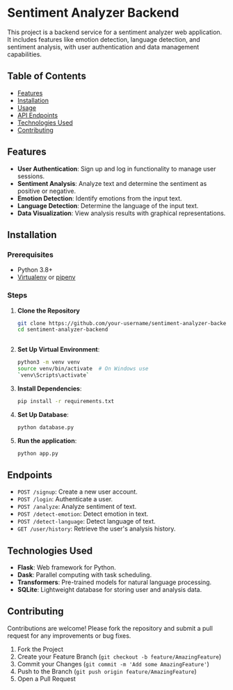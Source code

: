# Sentiment Analyzer Backend

This project is a backend service for a sentiment analyzer web application. It includes features like emotion detection, language detection, and sentiment analysis, with user authentication and data management capabilities.

## Table of Contents

- [Features](#features)
- [Installation](#installation)
- [Usage](#usage)
- [API Endpoints](#endpoints)
- [Technologies Used](#technologies-used)
- [Contributing](#contributing)

## Features

- **User Authentication**: Sign up and log in functionality to manage user sessions.
- **Sentiment Analysis**: Analyze text and determine the sentiment as positive or negative.
- **Emotion Detection**: Identify emotions from the input text.
- **Language Detection**: Determine the language of the input text.
- **Data Visualization**: View analysis results with graphical representations.

## Installation

### Prerequisites

- Python 3.8+
- [Virtualenv](https://virtualenv.pypa.io/en/latest/) or [pipenv](https://pipenv.pypa.io/en/latest/)

### Steps

1. **Clone the Repository**

   ```bash
   git clone https://github.com/your-username/sentiment-analyzer-backend.git
   cd sentiment-analyzer-backend
      
2. **Set Up Virtual Environment**:
     ```bash
     python3 -m venv venv
     source venv/bin/activate  # On Windows use          
     `venv\Scripts\activate`

3. **Install Dependencies**:
     ```bash
     pip install -r requirements.txt

4. **Set Up Database**:
     ```bash
     python database.py
     
5. **Run the application**:
     ```bash
    python app.py

## Endpoints

- `POST /signup`: Create a new user account.
- `POST /login`: Authenticate a user.
- `POST /analyze`: Analyze sentiment of text.
- `POST /detect-emotion`: Detect emotion in text.
- `POST /detect-language`: Detect language of text.
- `GET /user/history`: Retrieve the user's analysis history.
  
## Technologies Used
- **Flask**: Web framework for Python.
- **Dask**: Parallel computing with task scheduling.
- **Transformers**: Pre-trained models for natural language processing.
- **SQLite**: Lightweight database for storing user and analysis data.

## Contributing
Contributions are welcome! Please fork the repository and submit a pull request for any improvements or bug fixes.
1. Fork the Project
2. Create your Feature Branch (`git checkout -b feature/AmazingFeature`)
3. Commit your Changes (`git commit -m 'Add some AmazingFeature'`)
4. Push to the Branch (`git push origin feature/AmazingFeature`)
5. Open a Pull Request
